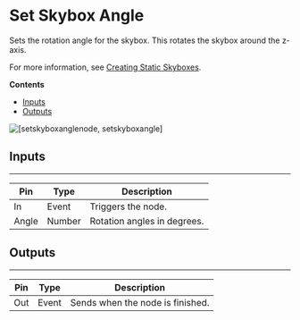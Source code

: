 # Set Skybox Angle<a name="set-sky-box-angle"></a>

Sets the rotation angle for the skybox\. This rotates the skybox around the z\-axis\.

For more information, see [Creating Static Skyboxes](sky-skyboxes-intro.md)\.

**Contents**
+ [Inputs](#set-sky-box-angle-input)
+ [Outputs](#set-sky-box-angle-output)

![\[setskyboxanglenode, setskyboxangle\]](http://docs.aws.amazon.com/lumberyard/latest/userguide/images/scriptcanvasnodes/environment-set-skybox-angle.png)

## Inputs<a name="set-sky-box-angle-input"></a>


****  

| Pin | Type | Description | 
| --- | --- | --- | 
| In | Event | Triggers the node\. | 
| Angle | Number |  Rotation angles in degrees\.  | 

## Outputs<a name="set-sky-box-angle-output"></a>


****  

| Pin | Type | Description | 
| --- | --- | --- | 
| Out | Event | Sends when the node is finished\. | 